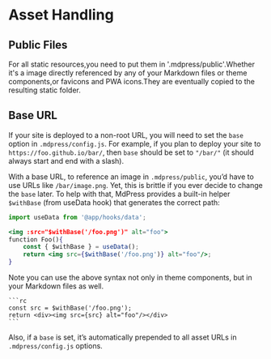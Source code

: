 # Asset Handling

## Public Files

For all static resources,you need to put them in '.mdpress/public'.Whether it's a image directly referenced by any of your Markdown files or theme components,or favicons and PWA icons.They are eventually copied to the resulting static folder.

## Base URL

If your site is deployed to a non-root URL, you will need to set the `base` option in `.mdpress/config.js`. For example, if you plan to deploy your site to `https://foo.github.io/bar/`, then `base` should be set to `"/bar/"` (it should always start and end with a slash).

With a base URL, to reference an image in `.mdpress/public`, you’d have to use URLs like `/bar/image.png`. Yet, this is brittle if you ever decide to change the `base` later. To help with that, MdPress provides a built-in helper `$withBase` (from useData hook) that generates the correct path:

``` jsx
import useData from '@app/hooks/data';

<img :src="$withBase('/foo.png')" alt="foo">
function Foo(){
    const { $withBase } = useData();
    return <img src={$withBase('/foo.png')} alt="foo"/>;
}
```

Note you can use the above syntax not only in theme components, but in your Markdown files as well.

````
```rc
const src = $withBase('/foo.png');
return <div><img src={src} alt="foo"/></div>
```
````

Also, if a `base` is set, it’s automatically prepended to all asset URLs in `.mdpress/config.js` options.
